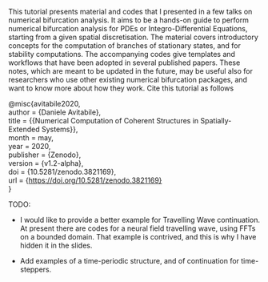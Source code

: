 This tutorial presents material and codes that I presented in a few talks on numerical bifurcation analysis. It aims to be a hands-on guide to perform numerical bifurcation analysis for PDEs or Integro-Differential Equations, starting from a given spatial discretisation. The material covers introductory concepts for the computation of branches of stationary states, and for stability computations. The accompanying codes give templates and workflows that have been adopted in several published papers. These notes, which are meant to be updated in the future, may be useful also for researchers who use other existing numerical bifurcation packages, and want to know more about how they work.
Cite this tutorial as follows 

@misc{avitabile2020,<br/>
  author       = {Daniele Avitabile},<br/>
  title        = {{Numerical Computation of Coherent Structures in 
                   Spatially-Extended Systems}},<br/>
  month        = may,<br/>
  year         = 2020,<br/>
  publisher    = {Zenodo},<br/>
  version      = {v1.2-alpha},<br/>
  doi          = {10.5281/zenodo.3821169},<br/>
  url          = {https://doi.org/10.5281/zenodo.3821169}<br/>
}

TODO:
* I would like to provide a better example for Travelling Wave continuation. At present there are codes for a neural field travelling wave, using FFTs on a bounded domain. That example is contrived, and this is why I have hidden it in the slides.

* Add examples of a time-periodic structure, and of continuation for time-steppers.
